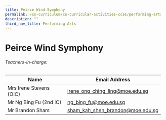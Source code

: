 ```yaml
---
title: Peirce Wind Symphony
permalink: /co-curriculum/co-curricular-activities-ccas/performing-arts-peirce-wind-symphony/
description: ""
third_nav_title: Performing Arts
---
```

# **Peirce Wind Symphony**

###### Teachers-in-charge:

| Name | Email Address |
| --- | --- |
| Mrs Irene Stevens (OIC) | [irene_ong_ching_ling@moe.edu.sg](mailto:irene_ong_ching_ling@moe.edu.sg) |
| Mr Ng Bing Fu (2nd IC) | [ng_bing_fu@moe.edu.sg](mailto:ng_bing_fu@moe.edu.sg) |
| Mr Brandon Sham | [sham_kah_shen_brandon@moe.edu.sg](mailto:sham_kah_shen_brandon@moe.edu.sg) |